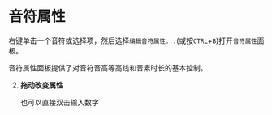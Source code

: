 # 音符属性

右键单击一个音符或选择项，然后选择`编辑音符属性...`(或按`CTRL`+`B`)打开`音符属性`面板。

音符属性面板提供了对音符音高等高线和音素时长的基本控制。

 2. **拖动改变属性**
 
    也可以直接双击输入数字